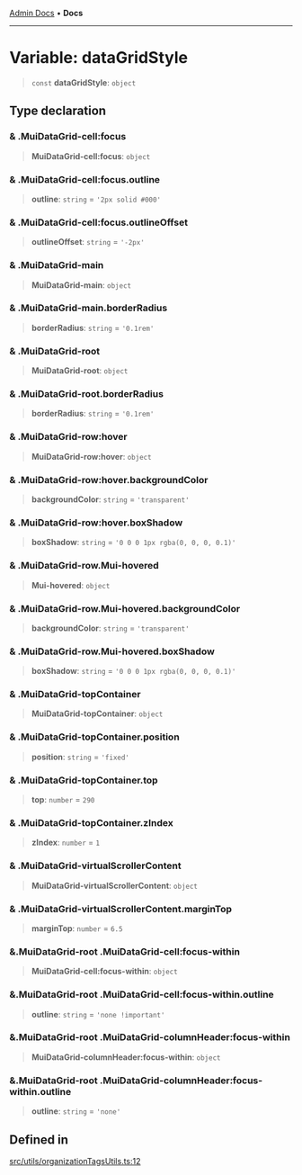 [Admin Docs](/) • **Docs**

***

# Variable: dataGridStyle

> `const` **dataGridStyle**: `object`

## Type declaration

### & .MuiDataGrid-cell:focus

> **MuiDataGrid-cell:focus**: `object`

### & .MuiDataGrid-cell:focus.outline

> **outline**: `string` = `'2px solid #000'`

### & .MuiDataGrid-cell:focus.outlineOffset

> **outlineOffset**: `string` = `'-2px'`

### & .MuiDataGrid-main

> **MuiDataGrid-main**: `object`

### & .MuiDataGrid-main.borderRadius

> **borderRadius**: `string` = `'0.1rem'`

### & .MuiDataGrid-root

> **MuiDataGrid-root**: `object`

### & .MuiDataGrid-root.borderRadius

> **borderRadius**: `string` = `'0.1rem'`

### & .MuiDataGrid-row:hover

> **MuiDataGrid-row:hover**: `object`

### & .MuiDataGrid-row:hover.backgroundColor

> **backgroundColor**: `string` = `'transparent'`

### & .MuiDataGrid-row:hover.boxShadow

> **boxShadow**: `string` = `'0 0 0 1px rgba(0, 0, 0, 0.1)'`

### & .MuiDataGrid-row.Mui-hovered

> **Mui-hovered**: `object`

### & .MuiDataGrid-row.Mui-hovered.backgroundColor

> **backgroundColor**: `string` = `'transparent'`

### & .MuiDataGrid-row.Mui-hovered.boxShadow

> **boxShadow**: `string` = `'0 0 0 1px rgba(0, 0, 0, 0.1)'`

### & .MuiDataGrid-topContainer

> **MuiDataGrid-topContainer**: `object`

### & .MuiDataGrid-topContainer.position

> **position**: `string` = `'fixed'`

### & .MuiDataGrid-topContainer.top

> **top**: `number` = `290`

### & .MuiDataGrid-topContainer.zIndex

> **zIndex**: `number` = `1`

### & .MuiDataGrid-virtualScrollerContent

> **MuiDataGrid-virtualScrollerContent**: `object`

### & .MuiDataGrid-virtualScrollerContent.marginTop

> **marginTop**: `number` = `6.5`

### &.MuiDataGrid-root .MuiDataGrid-cell:focus-within

> **MuiDataGrid-cell:focus-within**: `object`

### &.MuiDataGrid-root .MuiDataGrid-cell:focus-within.outline

> **outline**: `string` = `'none !important'`

### &.MuiDataGrid-root .MuiDataGrid-columnHeader:focus-within

> **MuiDataGrid-columnHeader:focus-within**: `object`

### &.MuiDataGrid-root .MuiDataGrid-columnHeader:focus-within.outline

> **outline**: `string` = `'none'`

## Defined in

[src/utils/organizationTagsUtils.ts:12](https://github.com/PalisadoesFoundation/talawa-admin/blob/main/src/utils/organizationTagsUtils.ts#L12)
